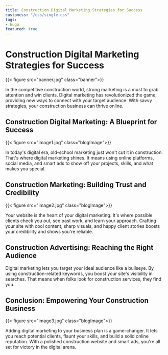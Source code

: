 ```yaml
---
title: Construction Digital Marketing Strategies for Success
customcss: "/css/single.css"
tags: 
- hugo
featured: true
---
```


# Construction Digital Marketing Strategies for Success

{{< figure src="banner.jpg" class="banner">}}

In the competitive construction world, strong marketing is a must to grab attention and win clients. Digital marketing has revolutionized the game, providing new ways to connect with your target audience. With savvy strategies, your construction business can thrive online.

## Construction Digital Marketing: A Blueprint for Success

{{< figure src="image1.jpg" class="blogImage">}}

In today's digital era, old-school marketing just won't cut it in construction. That's where digital marketing shines. It means using online platforms, social media, and smart ads to show off your projects, skills, and what makes you special.

## Construction Marketing: Building Trust and Credibility

{{< figure src="image2.jpg" class="blogImage">}}

Your website is the heart of your digital marketing. It's where possible clients check you out, see past work, and learn your approach. Crafting your site with cool content, sharp visuals, and happy client stories boosts your credibility and shows you're reliable.

## Construction Advertising: Reaching the Right Audience

Digital marketing lets you target your ideal audience like a bullseye. By using construction-related keywords, you boost your site's visibility in searches. That means when folks look for construction services, they find you.

## Conclusion: Empowering Your Construction Business

{{< figure src="image3.jpg" class="blogImage">}}

Adding digital marketing to your business plan is a game-changer. It lets you reach potential clients, flaunt your skills, and build a solid online reputation. With a polished construction website and smart ads, you're all set for victory in the digital arena.